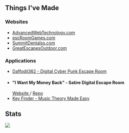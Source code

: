 <!--
**jonathonmcclen/jonathonmcclen** is a ✨ _special_ ✨ repository because its `README.md` (this file) appears on your GitHub profile.

Here are some ideas to get you started:

- 🔭 I’m currently working on ...
- 🌱 I’m currently learning ...
- 👯 I’m looking to collaborate on ...
- 🤔 I’m looking for help with ...
- 💬 Ask me about ...
- 📫 How to reach me: ...
- 😄 Pronouns: ...
- ⚡ Fun fact: ...
-->

<h2>Things I've Made</h2>

<h3>Websites</h3>  
<ul>
  <li>
    <a href="https://AdvancedWebTechnology.com" target="_blank">
      AdvancedWebTechnology.com
    </a> 
  </li>
  <li>
    <a href="https://escRoomGames.com" target="_blank">
      escRoomGames.com
    </a>
  </li>
  <li>
    <a href="https://GreatEscapesOutdoor.com" target="_blank">
      SummitDentalss.com
    </a> 
  </li>
  <li>
    <a href="https://GreatEscapesOutdoor.com" target="_blank">
      GreatEscapesOutdoor.com
    </a> 
  </li>
</ul>

<h3>Applications</h3>

<ul> 
  <li>
    <a href="https://GreatEscapesOutdoor.com" target="_blank">
      Daffodil362 - Digital Cyber Punk Escape Room
    </a> 
  </li>
  <li>
    <h4>"I Want My Money Back" - Satire Digital Escape Room</h4>
    <a href="https://GreatEscapesOutdoor.com" target="_blank">
     Website
    </a> / 
    <a href="https://GreatEscapesOutdoor.com" target="_blank">
     Repo
    </a> 
  </li>
  <li>
    <a href="https://GreatEscapesOutdoor.com" target="_blank">
      Key Finder - Music Theory Made Easy
    </a> 
  </li>
</ul>




<h2>Stats</h2>
<img align="left" src="https://github-readme-stats.vercel.app/api?username=jonathonmcclen&count_private=true&theme=radical" />

